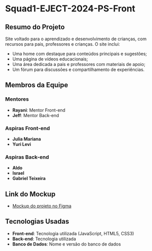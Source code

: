 # Squad1-EJECT-2024-PS-Front

## Resumo do Projeto
Site voltado para o aprendizado e desenvolvimento de crianças, com recursos para pais, professores e crianças. O site inclui:
- Uma home com destaque para conteúdos principais e sugestões;
- Uma página de vídeos educacionais;
- Uma área dedicada a pais e professores com materiais de apoio;
- Um fórum para discussões e compartilhamento de experiências.

## Membros da Equipe

### Mentores
- **Rayani**: Mentor Front-end
- **Jeff**: Mentor Back-end

### Aspiras Front-end
- **Julia Mariana**
- **Yuri Levi**

### Aspiras Back-end
- **Aldo**
- **Israel**
- **Gabriel Teixeira**

## Link do Mockup
- [Mockup do projeto no Figma](https://www.figma.com/design/VqQmVN9QCFyucIXSoZOaZ0/PS-2024.2-eject?node-id=1-10&node-type=frame&t=rAoOMyRS2Ux9YMo7-0)


## Tecnologias Usadas
- **Front-end**: Tecnologia utilizada (JavaScript, HTML5, CSS3)
- **Back-end**: Tecnologia utilizada 
- **Banco de Dados**: Nome e versão do banco de dados 


